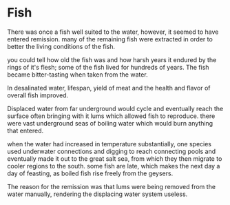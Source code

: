 # Fish

There was once a fish well suited to the water, however, it seemed to have entered remission. many of the remaining fish were extracted in order to better the living conditions of the fish.

you could tell how old the fish was and how harsh years it endured by the rings of it's flesh; some of the fish lived for hundreds of years. The fish became bitter-tasting when taken from the water.

In desalinated water, lifespan, yield of meat and the health and flavor of overall fish improved.

Displaced water from far underground would cycle and eventually reach the surface often bringing with it lums which allowed fish to reproduce. there were vast underground seas of boiling water which would burn anything that entered.

when the water had increased in temperature substantially, one species used underwater connections and digging to reach connecting pools and eventually made it out to the great salt sea, from which they then migrate to cooler regions to the south. some fish are late, which makes the next day a day of feasting, as boiled fish rise freely from the geysers.

The reason for the remission was that lums were being removed from the water manually, rendering the displacing water system useless.